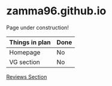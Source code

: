 # zamma96.github.io

Page under construction! 


| Things in plan   |    Done   |
| -----------------| --------- |
| Homepage | No |
| VG section | No | 

[Reviews Section](/reviews/)